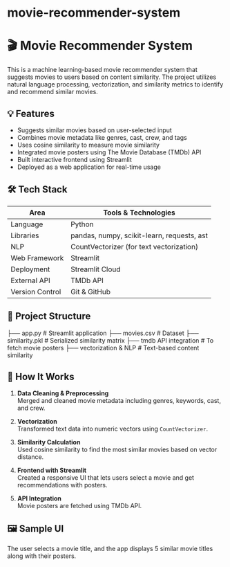 ﻿# movie-recommender-system
# 🎬 Movie Recommender System

This is a machine learning-based movie recommender system that suggests movies to users based on content similarity. The project utilizes natural language processing, vectorization, and similarity metrics to identify and recommend similar movies.

## 💡 Features

- Suggests similar movies based on user-selected input
- Combines movie metadata like genres, cast, crew, and tags
- Uses cosine similarity to measure movie similarity
- Integrated movie posters using The Movie Database (TMDb) API
- Built interactive frontend using Streamlit
- Deployed as a web application for real-time usage

## 🛠 Tech Stack

| Area              | Tools & Technologies                 |
|-------------------|--------------------------------------|
| Language          | Python                               |
| Libraries         | pandas, numpy, scikit-learn, requests, ast |
| NLP               | CountVectorizer (for text vectorization) |
| Web Framework     | Streamlit                            |
| Deployment        | Streamlit Cloud                      |
| External API      | TMDb API                             |
| Version Control   | Git & GitHub                         |

## 📁 Project Structure
├── app.py # Streamlit application
├── movies.csv # Dataset
├── similarity.pkl # Serialized similarity matrix
├── tmdb API integration # To fetch movie posters
├── vectorization & NLP # Text-based content similarity


## 🚀 How It Works

1. **Data Cleaning & Preprocessing**  
   Merged and cleaned movie metadata including genres, keywords, cast, and crew.

2. **Vectorization**  
   Transformed text data into numeric vectors using `CountVectorizer`.

3. **Similarity Calculation**  
   Used cosine similarity to find the most similar movies based on vector distance.

4. **Frontend with Streamlit**  
   Created a responsive UI that lets users select a movie and get recommendations with posters.

5. **API Integration**  
   Movie posters are fetched using TMDb API.

## 🖼 Sample UI

The user selects a movie title, and the app displays 5 similar movie titles along with their posters.



